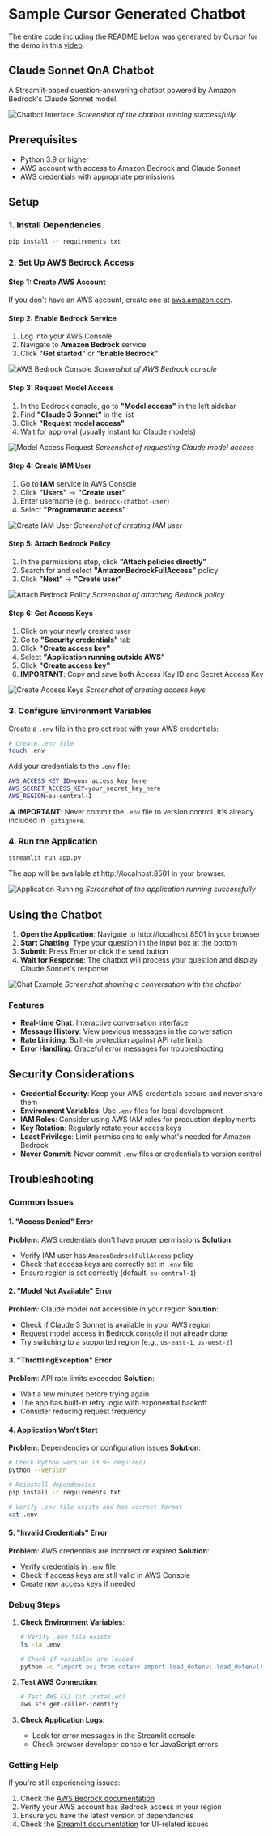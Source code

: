 # Sample Cursor Generated Chatbot
The entire code including the README below was generated by Cursor for the demo in this [video](https://youtu.be/m025JCkEwn8).

## Claude Sonnet QnA Chatbot

A Streamlit-based question-answering chatbot powered by Amazon Bedrock's Claude Sonnet model.

![Chatbot Interface](screenshots/chatbot-interface.png)
*Screenshot of the chatbot running successfully*

## Prerequisites

- Python 3.9 or higher
- AWS account with access to Amazon Bedrock and Claude Sonnet
- AWS credentials with appropriate permissions

## Setup

### 1. Install Dependencies

```bash
pip install -r requirements.txt
```

### 2. Set Up AWS Bedrock Access

#### Step 1: Create AWS Account
If you don't have an AWS account, create one at [aws.amazon.com](https://aws.amazon.com).

#### Step 2: Enable Bedrock Service
1. Log into your AWS Console
2. Navigate to **Amazon Bedrock** service
3. Click **"Get started"** or **"Enable Bedrock"**

![AWS Bedrock Console](screenshots/bedrock-console.png)
*Screenshot of AWS Bedrock console*

#### Step 3: Request Model Access
1. In the Bedrock console, go to **"Model access"** in the left sidebar
2. Find **"Claude 3 Sonnet"** in the list
3. Click **"Request model access"**
4. Wait for approval (usually instant for Claude models)

![Model Access Request](screenshots/model-access-request.png)
*Screenshot of requesting Claude model access*

#### Step 4: Create IAM User
1. Go to **IAM** service in AWS Console
2. Click **"Users"** → **"Create user"**
3. Enter username (e.g., `bedrock-chatbot-user`)
4. Select **"Programmatic access"**

![Create IAM User](screenshots/create-iam-user.png)
*Screenshot of creating IAM user*

#### Step 5: Attach Bedrock Policy
1. In the permissions step, click **"Attach policies directly"**
2. Search for and select **"AmazonBedrockFullAccess"** policy
3. Click **"Next"** → **"Create user"**

![Attach Bedrock Policy](screenshots/attach-bedrock-policy.png)
*Screenshot of attaching Bedrock policy*

#### Step 6: Get Access Keys
1. Click on your newly created user
2. Go to **"Security credentials"** tab
3. Click **"Create access key"**
4. Select **"Application running outside AWS"**
5. Click **"Create access key"**
6. **IMPORTANT**: Copy and save both Access Key ID and Secret Access Key

![Create Access Keys](screenshots/create-access-keys.png)
*Screenshot of creating access keys*

### 3. Configure Environment Variables

Create a `.env` file in the project root with your AWS credentials:

```bash
# Create .env file
touch .env
```

Add your credentials to the `.env` file:

```bash
AWS_ACCESS_KEY_ID=your_access_key_here
AWS_SECRET_ACCESS_KEY=your_secret_key_here
AWS_REGION=eu-central-1
```

⚠️ **IMPORTANT**: Never commit the `.env` file to version control. It's already included in `.gitignore`.

### 4. Run the Application

```bash
streamlit run app.py
```

The app will be available at http://localhost:8501 in your browser.

![Application Running](screenshots/app-running.png)
*Screenshot of the application running successfully*

## Using the Chatbot

1. **Open the Application**: Navigate to http://localhost:8501 in your browser
2. **Start Chatting**: Type your question in the input box at the bottom
3. **Submit**: Press Enter or click the send button
4. **Wait for Response**: The chatbot will process your question and display Claude Sonnet's response

![Chat Example](screenshots/chat-example.png)
*Screenshot showing a conversation with the chatbot*

### Features
- **Real-time Chat**: Interactive conversation interface
- **Message History**: View previous messages in the conversation
- **Rate Limiting**: Built-in protection against API rate limits
- **Error Handling**: Graceful error messages for troubleshooting

## Security Considerations

- **Credential Security**: Keep your AWS credentials secure and never share them
- **Environment Variables**: Use `.env` files for local development
- **IAM Roles**: Consider using AWS IAM roles for production deployments
- **Key Rotation**: Regularly rotate your access keys
- **Least Privilege**: Limit permissions to only what's needed for Amazon Bedrock
- **Never Commit**: Never commit `.env` files or credentials to version control

## Troubleshooting

### Common Issues

#### 1. "Access Denied" Error
**Problem**: AWS credentials don't have proper permissions
**Solution**: 
- Verify IAM user has `AmazonBedrockFullAccess` policy
- Check that access keys are correctly set in `.env` file
- Ensure region is set correctly (default: `eu-central-1`)

#### 2. "Model Not Available" Error
**Problem**: Claude model not accessible in your region
**Solution**:
- Check if Claude 3 Sonnet is available in your AWS region
- Request model access in Bedrock console if not already done
- Try switching to a supported region (e.g., `us-east-1`, `us-west-2`)

#### 3. "ThrottlingException" Error
**Problem**: API rate limits exceeded
**Solution**:
- Wait a few minutes before trying again
- The app has built-in retry logic with exponential backoff
- Consider reducing request frequency

#### 4. Application Won't Start
**Problem**: Dependencies or configuration issues
**Solution**:
```bash
# Check Python version (3.9+ required)
python --version

# Reinstall dependencies
pip install -r requirements.txt

# Verify .env file exists and has correct format
cat .env
```

#### 5. "Invalid Credentials" Error
**Problem**: AWS credentials are incorrect or expired
**Solution**:
- Verify credentials in `.env` file
- Check if access keys are still valid in AWS Console
- Create new access keys if needed

### Debug Steps

1. **Check Environment Variables**:
   ```bash
   # Verify .env file exists
   ls -la .env
   
   # Check if variables are loaded
   python -c "import os; from dotenv import load_dotenv; load_dotenv(); print('AWS_ACCESS_KEY_ID:', 'SET' if os.getenv('AWS_ACCESS_KEY_ID') else 'NOT SET')"
   ```

2. **Test AWS Connection**:
   ```bash
   # Test AWS CLI (if installed)
   aws sts get-caller-identity
   ```

3. **Check Application Logs**:
   - Look for error messages in the Streamlit console
   - Check browser developer console for JavaScript errors

### Getting Help

If you're still experiencing issues:
1. Check the [AWS Bedrock documentation](https://docs.aws.amazon.com/bedrock/)
2. Verify your AWS account has Bedrock access in your region
3. Ensure you have the latest version of dependencies
4. Check the [Streamlit documentation](https://docs.streamlit.io/) for UI-related issues
